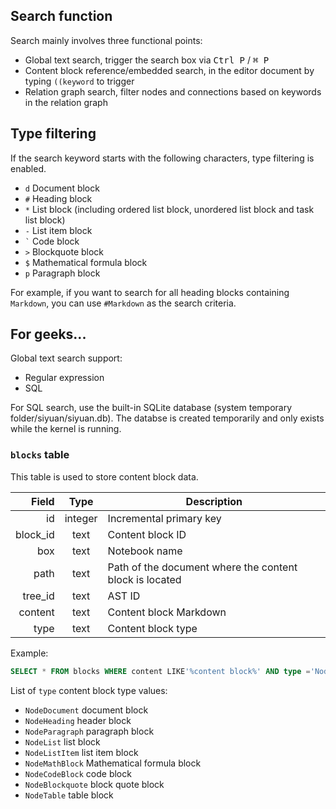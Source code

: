 ## Search function

Search mainly involves three functional points:

* Global text search, trigger the search box via <kbd>Ctrl P</kbd> / <kbd>⌘ P</kbd>
* Content block reference/embedded search, in the editor document by typing `((keyword` to trigger
* Relation graph search, filter nodes and connections based on keywords in the relation graph

## Type filtering

If the search keyword starts with the following characters, type filtering is enabled.

* `d` Document block
* `#` Heading block
* `*` List block (including ordered list block, unordered list block and task list block)
* `-` List item block
* `` ` `` Code block
* `>` Blockquote block
* `$` Mathematical formula block
* `p` Paragraph block

For example, if you want to search for all heading blocks containing `Markdown`, you can use `#Markdown` as the search criteria.

## For geeks...

Global text search support:

* Regular expression
* SQL

For SQL search, use the built-in SQLite database (system temporary folder/siyuan/siyuan.db). The databse is created temporarily and only exists while the kernel is running.

### `blocks` table

This table is used to store content block data.

| Field | Type | Description |
| -: | :-: | - |
| id | integer | Incremental primary key |
| block_id | text | Content block ID |
| box | text | Notebook name |
| path | text | Path of the document where the content block is located |
| tree_id | text | AST ID |
| content | text | Content block Markdown |
| type | text | Content block type |

Example:

```sql
SELECT * FROM blocks WHERE content LIKE'%content block%' AND type ='NodeParagraph'
```

List of `type` content block type values:

* `NodeDocument` document block
* `NodeHeading` header block
* `NodeParagraph` paragraph block
* `NodeList` list block
* `NodeListItem` list item block
* `NodeMathBlock` Mathematical formula block
* `NodeCodeBlock` code block
* `NodeBlockquote` block quote block
* `NodeTable` table block
